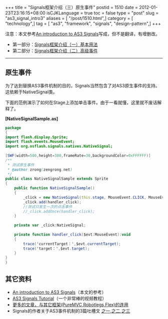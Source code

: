 +++
title = "Signals框架介绍（三）原生事件"
postid = 1510
date = 2012-01-23T23:16:15+08:00
isCJKLanguage = true
toc = false
type = "post"
slug = "as3_signal_intro3"
aliases = [ "/post/1510.html",]
category = [ "technology",]
tag = [ "as3", "framework", "signals", "design-pattern",]
+++


注意：本文参考[An introduction to AS3 Signals](http://www.developria.com/2010/10/an-introduction-to-as3-signals.html)写成，但不是翻译，有增删改。

* 第一部分：[Signals框架介绍（一）基本用法](https://blog.zengrong.net/post/1504.html)
* 第二部分：[Signals框架介绍（二）高级事件](https://blog.zengrong.net/post/1507.html)

<hr>

## 原生事件

为了达到替换AS3事件机制的目的，Signals当然包含了对AS3原生事件的支持。这依赖于NativeSignal类。

下面的范例演示了如何在Stage上添加单击事件。由于一看就懂，这里就不废话解释了。

**[NativeSignalSample.as]**

``` actionscript
package
{
import flash.display.Sprite;
import flash.events.MouseEvent;
import org.osflash.signals.natives.NativeSignal;
 
[SWF(width=500,height=300,frameRate=30,backgroundColor=0xFFFFFF)]
/**
 * 测试原生事件
 * @author zrong(zengrong.net)
 */
public class NativeSignalSample extends Sprite 
{
	public function NativeSignalSample()
	{
		_click = new NativeSignal(this.stage, MouseEvent.CLICK, MouseEvent);
		_click.add(handler_click);
		//测试只发生一次的点击事件
		//_click.addOnce(handler_click);
	}
 
	private var _click:NativeSignal;
 
	private function handler_click($evt:MouseEvent):void
	{
		trace('currentTarget：',$evt.currentTarget);
		trace('target：',$evt.target);
	}
}
}
```

## 其它资料

* [An introduction to AS3 Signals](http://www.developria.com/2010/10/an-introduction-to-as3-signals.html)（本文的参考）
* [AS3 Signals Tutorial](http://johnlindquist.com/2010/01/21/as3-signals-tutorial/)（一个非常棒的视频教程）
* [更多的文章，与其它框架(PureMVC,Robotlegs,Flex)的连用](https://github.com/robertpenner/as3-signals/wiki/community-examples)
* Signals的作者关于AS3事件机制的3篇吐槽文 [之一](http://robertpenner.com/flashblog/2009/08/my-critique-of-as3-events-part-1.html),[之二](http://robertpenner.com/flashblog/2009/09/my-critique-of-as3-events-part-2.html),[之三](http://robertpenner.com/flashblog/2009/09/as3-events-7-things-ive-learned-from.html)
